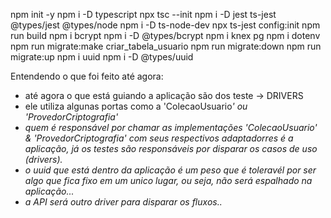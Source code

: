 npm init -y
npm i -D typescript
npx tsc --init
npm i -D jest ts-jest @types/jest @types/node
npm i -D ts-node-dev
npx ts-jest config:init
npm run build
npm i bcrypt
npm i -D @types/bcrypt
npm i knex pg
npm i dotenv
npm run migrate:make criar_tabela_usuario
npm run migrate:down
npm run migrate:up
npm i uuid
npm i -D @types/uuid

Entendendo o que foi feito até agora:
- até agora o que está guiando a aplicação são dos teste -> DRIVERS
- ele utiliza algunas portas como a 'ColecaoUsuario<I>' ou 'ProvedorCriptografia<I>'
- quem é responsável por chamar as implementações 'ColecaoUsuario<I>' & 'ProvedorCriptografia<I>' com seus respectivos adaptadorres é a aplicação, já os testes são responsáveis por disparar os casos de uso (drivers).
- o uuid que está dentro da aplicação é um peso que é toleravél por ser algo que fica fixo em um unico lugar, ou seja, não será espalhado na aplicação...
- a API será outro driver para disparar os fluxos..